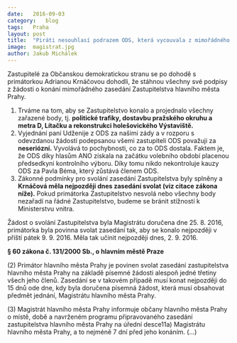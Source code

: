 ```yaml
---
date:	2016-09-03
category:	blog
tags:	Praha
layout:	post
title:	"Piráti nesouhlasí podrazem ODS, která vycouvala z mimořádného Zastupitelstva." 
image:	magistrat.jpg
author:	Jakub Michálek
---
```


Zastupitelé za Občanskou demokratickou stranu se po dohodě s primátorkou Adrianou Krnáčovou dohodli, že stáhnou všechny své podpisy z žádosti o konání mimořádného zasedání Zastupitelstva hlavního města Prahy. 

1. Trváme na tom, aby se Zastupitelstvo konalo a projednalo všechny zařazené body, tj. **politické trafiky, dostavbu pražského okruhu a metra D, Lítačku a rekonstrukci holešovického Výstaviště.**
2. Vyjednání paní Udženije z ODS za našimi zády a v rozporu s odevzdanou žádostí podepsanou všemi zastupiteli ODS považuji za **neseriózní.** Vyvolává to pochybnosti, co za to ODS dostala. Faktem je, že ODS díky hlasům ANO získala na začátku volebního období placenou předsedkyni kontrolního výboru. Díky tomu nikdo nekontroluje kauzy ODS za Pavla Béma, který zůstává členem ODS.
3. Zákonné podmínky pro svolání zasedání Zastupitelstva byly splněny a **Krnáčová měla nejpozději dnes zasedání svolat (viz citace zákona níže).** Pokud primátorka Zastupitelstvo nesvolá nebo všechny body nezařadí na řádné Zastupitelstvo, budeme se bránit stížností k Ministerstvu vnitra. 

Žádost o svolání Zastupitelstva byla Magistrátu doručena dne 25. 8. 2016, primátorka byla povinna svolat zasedání tak, aby se konalo nejpozději v příští pátek 9. 9. 2016. Měla tak učinit nejpozději dnes, 2. 9. 2016. 

**§ 60 zákona č. 131/2000 Sb., o hlavním městě Praze**

(2) Primátor hlavního města Prahy je povinen svolat zasedání zastupitelstva hlavního města Prahy na základě písemné žádosti alespoň jedné třetiny všech jeho členů. Zasedání se v takovém případě musí konat nejpozději do 15 dnů ode dne, kdy byla doručena písemná žádost, která musí obsahovat předmět jednání, Magistrátu hlavního města Prahy.

(3) Magistrát hlavního města Prahy informuje občany hlavního města Prahy o místě, době a navrženém programu připravovaného zasedání zastupitelstva hlavního města Prahy na úřední desce11a) Magistrátu hlavního města Prahy, a to nejméně 7 dní před jeho konáním. (...)
